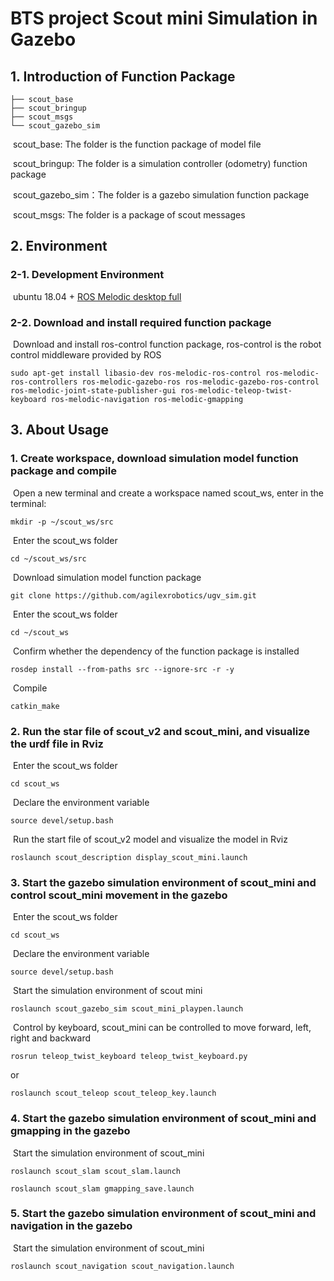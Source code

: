 # BTS project Scout mini Simulation in Gazebo

## 1.	Introduction of Function Package

```
├── scout_base
├── scout_bringup
├── scout_msgs
└── scout_gazebo_sim
```

​	scout_base: The folder is the function package of model file

​	scout_bringup: The folder is a simulation controller (odometry) function package

​	scout_gazebo_sim：The folder is a gazebo simulation function package

​	scout_msgs: The folder is a package of scout messages



## 2.	Environment

### 2-1. Development Environment

​	ubuntu 18.04 + [ROS Melodic desktop full](http://wiki.ros.org/melodic/Installation/Ubuntu)

### 2-2. Download and install required function package

​	Download and install ros-control function package, ros-control is the robot control middleware provided by ROS

```
sudo apt-get install libasio-dev ros-melodic-ros-control ros-melodic-ros-controllers ros-melodic-gazebo-ros ros-melodic-gazebo-ros-control ros-melodic-joint-state-publisher-gui ros-melodic-teleop-twist-keyboard ros-melodic-navigation ros-melodic-gmapping

```



## 3.	About Usage

### 1.	Create workspace, download simulation model function package and compile

​		Open a new terminal and create a workspace named scout_ws, enter in the terminal:

```
mkdir -p ~/scout_ws/src
```

​		Enter the scout_ws folder

```
cd ~/scout_ws/src
```

​		Download simulation model function package

```
git clone https://github.com/agilexrobotics/ugv_sim.git
```

​		Enter the scout_ws folder

```
cd ~/scout_ws
```

​		Confirm whether the dependency of the function package is installed
```
rosdep install --from-paths src --ignore-src -r -y 
```

​		Compile

```
catkin_make
```



### 2.	Run the star file of scout_v2 and scout_mini, and visualize the urdf file in Rviz

​	Enter the scout_ws folder

```
cd scout_ws
```

​	Declare the environment variable

```
source devel/setup.bash
```

​	Run the start file of scout_v2 model and visualize the model in Rviz

```
roslaunch scout_description display_scout_mini.launch 
```



### 3.	Start the gazebo simulation environment of scout_mini and control scout_mini movement in the gazebo

​	Enter the scout_ws folder

```
cd scout_ws
```

​	Declare the environment variable

```
source devel/setup.bash
```

​	Start the simulation environment of scout mini

```
roslaunch scout_gazebo_sim scout_mini_playpen.launch
```

​	Control by keyboard, scout_mini can be controlled to move forward, left, right and backward

```
rosrun teleop_twist_keyboard teleop_twist_keyboard.py 
```

or

```
roslaunch scout_teleop scout_teleop_key.launch
```


### 4. Start the gazebo simulation environment of scout_mini and gmapping in the gazebo
​ Start the simulation environment of scout_mini

```
roslaunch scout_slam scout_slam.launch
```

```
roslaunch scout_slam gmapping_save.launch
```

### 5. Start the gazebo simulation environment of scout_mini and navigation in the gazebo
​ Start the simulation environment of scout_mini

```
roslaunch scout_navigation scout_navigation.launch
```
